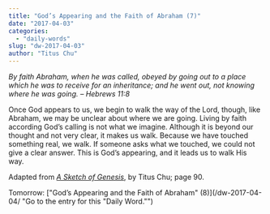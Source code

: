 ```yaml
---
title: "God’s Appearing and the Faith of Abraham (7)"
date: "2017-04-03"
categories: 
  - "daily-words"
slug: "dw-2017-04-03"
author: "Titus Chu"
---
```


_By faith Abraham, when he was called, obeyed by going out to a place which he was to receive for an inheritance; and he went out, not knowing where he was going._ _– Hebrews 11:8_

Once God appears to us, we begin to walk the way of the Lord, though, like Abraham, we may be unclear about where we are going. Living by faith according God’s calling is not what we imagine. Although it is beyond our thought and not very clear, it makes us walk. Because we have touched something real, we walk. If someone asks what we touched, we could not give a clear answer. This is God’s appearing, and it leads us to walk His way.

Adapted from _[A Sketch of Genesis](/book-gen-sketch/ "Go to the listing for this book.")_, by Titus Chu; page 90.

Tomorrow: ["God’s Appearing and the Faith of Abraham" (8)](/dw-2017-04-04/ "Go to the entry for this "Daily Word."")
